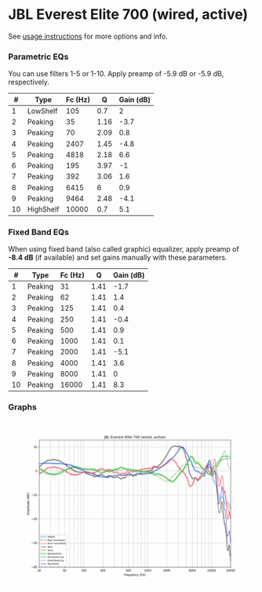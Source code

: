 # JBL Everest Elite 700 (wired, active)
See [usage instructions](https://github.com/jaakkopasanen/AutoEq#usage) for more options and info.

### Parametric EQs
You can use filters 1-5 or 1-10. Apply preamp of -5.9 dB or -5.9 dB, respectively.

|   # | Type      |   Fc (Hz) |    Q |   Gain (dB) |
|-----|-----------|-----------|------|-------------|
|   1 | LowShelf  |       105 | 0.7  |         2   |
|   2 | Peaking   |        35 | 1.16 |        -3.7 |
|   3 | Peaking   |        70 | 2.09 |         0.8 |
|   4 | Peaking   |      2407 | 1.45 |        -4.8 |
|   5 | Peaking   |      4818 | 2.18 |         6.6 |
|   6 | Peaking   |       195 | 3.97 |        -1   |
|   7 | Peaking   |       392 | 3.06 |         1.6 |
|   8 | Peaking   |      6415 | 6    |         0.9 |
|   9 | Peaking   |      9464 | 2.48 |        -4.1 |
|  10 | HighShelf |     10000 | 0.7  |         5.1 |

### Fixed Band EQs
When using fixed band (also called graphic) equalizer, apply preamp of **-8.4 dB** (if available) and set gains manually with these parameters.

|   # | Type    |   Fc (Hz) |    Q |   Gain (dB) |
|-----|---------|-----------|------|-------------|
|   1 | Peaking |        31 | 1.41 |        -1.7 |
|   2 | Peaking |        62 | 1.41 |         1.4 |
|   3 | Peaking |       125 | 1.41 |         0.4 |
|   4 | Peaking |       250 | 1.41 |        -0.4 |
|   5 | Peaking |       500 | 1.41 |         0.9 |
|   6 | Peaking |      1000 | 1.41 |         0.1 |
|   7 | Peaking |      2000 | 1.41 |        -5.1 |
|   8 | Peaking |      4000 | 1.41 |         3.6 |
|   9 | Peaking |      8000 | 1.41 |         0   |
|  10 | Peaking |     16000 | 1.41 |         8.3 |

### Graphs
![](./JBL%20Everest%20Elite%20700%20(wired,%20active).png)
